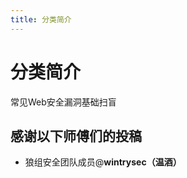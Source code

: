 ```yaml
---
title: 分类简介
---
```


# 分类简介

常见Web安全漏洞基础扫盲

## 感谢以下师傅们的投稿
 - 狼组安全团队成员@**wintrysec（温酒）**

<Vssue :title="$title" />

